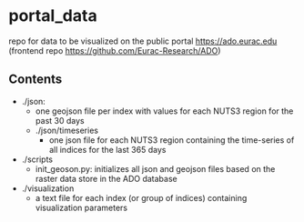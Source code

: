 # portal_data

repo for data to be visualized on the public portal https://ado.eurac.edu (frontend repo https://github.com/Eurac-Research/ADO)

## Contents

- ./json:
  - one geojson file per index with values for each NUTS3 region for the past 30 days
  - ./json/timeseries
    - one json file for each NUTS3 region containing the time-series of all indices for the last 365 days
- ./scripts
  - init_geoson.py: initializes all json and geojson files based on the raster data store in the ADO database
- ./visualization
  - a text file for each index (or group of indices) containing visualization parameters
